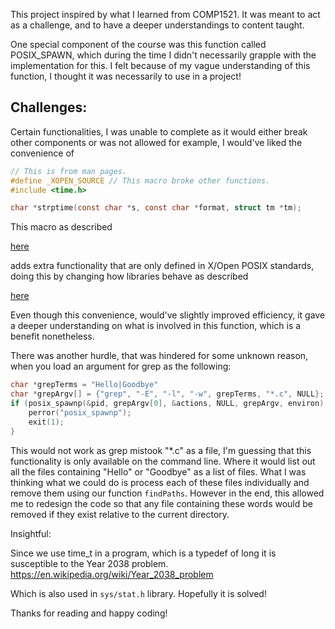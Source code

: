 This project inspired by what I learned from COMP1521. It was meant to act as a challenge, and to have a deeper understandings to content taught.

One special component of the course was this function called POSIX_SPAWN, which during the time I didn't necessarily grapple with the implementation for this. I felt because of my vague understanding of this function, I thought it was necessarily to use in a project!

## Challenges:

Certain functionalities, I was unable to complete as it would either break other components or was not allowed for example, I would've liked the convenience of 

```c	
// This is from man pages.
#define _XOPEN_SOURCE // This macro broke other functions.
#include <time.h>

char *strptime(const char *s, const char *format, struct tm *tm);
```

This macro as described 

[here](https://stackoverflow.com/a/5724485/)

adds extra functionality that are only defined in X/Open POSIX standards, doing this by changing how libraries behave as described 

[here](https://stackoverflow.com/a/5379283)

Even though this convenience, would've slightly improved efficiency, it gave a deeper understanding on what is involved in this function, which is a benefit nonetheless.



There was another hurdle, that was hindered for some unknown reason, when you load an argument for grep as the following:

```c
char *grepTerms = "Hello|Goodbye"
char *grepArgv[] = {"grep", "-E", "-l", "-w", grepTerms, "*.c", NULL};
if (posix_spawnp(&pid, grepArgv[0], &actions, NULL, grepArgv, environ) != 0) {
    perror("posix_spawnp");
    exit(1);
}
```

This would not work as grep mistook "*.c" as a file, I'm guessing that this functionality is only available on the command line. Where it would list out all the files containing "Hello" or "Goodbye" as a list of files. What I was thinking what we could do is process each of these files individually and remove them using our function ```findPaths```. However in the end, this allowed me to redesign the code so that any file containing these words would be removed if they exist relative to the current directory.

Insightful:

Since we use time_t in a program, which is a typedef of long it is susceptible to the Year 2038 problem. https://en.wikipedia.org/wiki/Year_2038_problem

Which is also used in ```sys/stat.h``` library. Hopefully it is solved!



Thanks for reading and happy coding!
